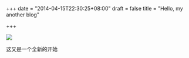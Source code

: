 +++
date = "2014-04-15T22:30:25+08:00"
draft = false
title = "Hello, my another blog"

+++

![](http://stc.ichou.cn/yii.im/asset/548f052c7969695369010000/B7D208CFC1E264DDBC0B4672BFA3856C.JPEG)

这又是一个全新的开始